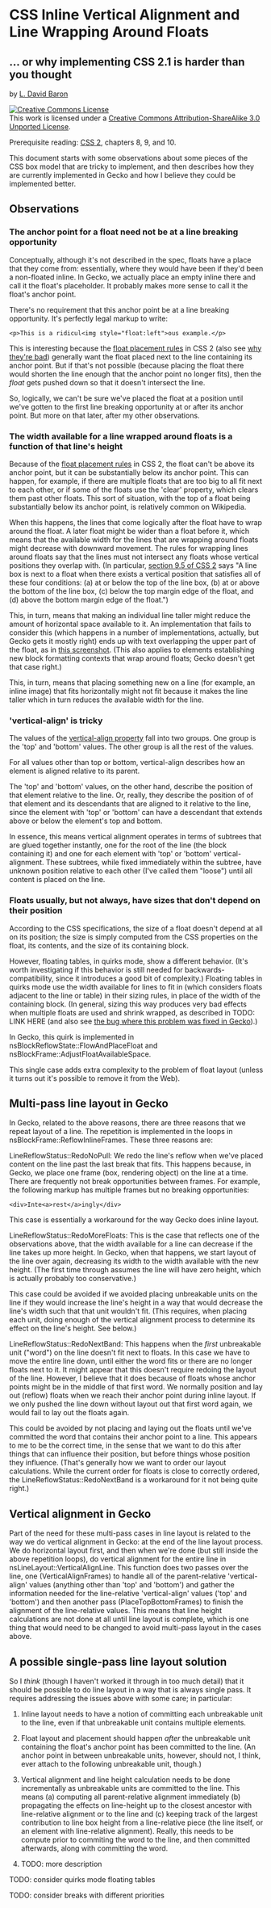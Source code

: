 # CSS Inline Vertical Alignment and Line Wrapping Around Floats #
## ... or why implementing CSS 2.1 is harder than you thought ##

by [L. David Baron](http://dbaron.org)

<a rel="license" href="http://creativecommons.org/licenses/by-sa/3.0/"><img alt="Creative Commons License" style="border-width:0" src="http://i.creativecommons.org/l/by-sa/3.0/80x15.png" /></a><br />This work is licensed under a <a rel="license" href="http://creativecommons.org/licenses/by-sa/3.0/">Creative Commons Attribution-ShareAlike 3.0 Unported License</a>.

Prerequisite reading: [CSS 2](http://www.w3.org/TR/CSS2/), chapters 8, 9, and 10.

This document starts with some observations about some pieces of the CSS box model that are tricky to implement, and then describes how they are currently implemented in Gecko and how I believe they could be implemented better.

## Observations ##

### The anchor point for a float need not be at a line breaking opportunity ###

Conceptually, although it's not described in the spec, floats have a
place that they come from:  essentially, where they would have been if
they'd been a non-floated inline.  In Gecko, we actually place an empty
inline there and call it the float's placeholder.  It probably makes
more sense to call it the float's anchor point.

There's no requirement that this anchor point be at a line breaking
opportunity.  It's perfectly legal markup to write:

    <p>This is a ridicul<img style="float:left">ous example.</p>

This is interesting because the 
[float placement rules](http://www.w3.org/TR/CSS2/visuren.html#float-position)
in CSS 2 (also see
[why they're bad](http://dbaron.org/log/20120827-specification-style))
generally want the float placed next to the line containing its anchor
point.  But if that's not possible (because placing the float there
would shorten the line enough that the anchor point no longer fits),
then the *float* gets pushed down so that it doesn't intersect the line.

So, logically, we can't be sure we've placed the float at a position
until we've gotten to the first line breaking opportunity at or after
its anchor point.  But more on that later, after my other observations.

### The width available for a line wrapped around floats is a function of that line's height ###

Because of the [float placement
rules](http://www.w3.org/TR/CSS2/visuren.html#float-position) in CSS 2,
the float can't be above its anchor point, but it can be substantially
below its anchor point.  This can happen, for example, if there are
multiple floats that are too big to all fit next to each other, or if
some of the floats use the 'clear' property, which clears them past
other floats.  This sort of situation, with the top of a float being
substantially below its anchor point, is relatively common on Wikipedia.

When this happens, the lines that come logically after the float have to
wrap around the float.  A later float might be wider than a float before
it, which means that the available width for the lines that are wrapping
around floats might decrease with downward movement.  The rules for
wrapping lines around floats say that the lines must not intersect any
floats whose vertical positions they overlap with.  (In particular,
[section 9.5 of CSS 2](http://www.w3.org/TR/CSS2/visuren.html#floats)
says "A line box is next to a float when there exists a vertical
position that satisfies all of these four conditions: (a) at or below
the top of the line box, (b) at or above the bottom of the line box, (c)
below the top margin edge of the float, and (d) above the bottom margin
edge of the float.")

This, in turn, means that making an individual line taller might reduce
the amount of horizontal space available to it.  An implementation that
fails to consider this (which happens in a number of implementations,
actually, but Gecko gets it mostly right) ends up with text overlapping
the upper part of the float, as in
[this screenshot](https://bug384376.bugzilla.mozilla.org/attachment.cgi?id=268303).
(This also applies to elements establishing new block formatting
contexts that wrap around floats; Gecko doesn't get that case right.)

This, in turn, means that placing something new on a line (for example,
an inline image) that fits horizontally might not fit because it makes
the line taller which in turn reduces the available width for the line.

### 'vertical-align' is tricky ###

The values of the [vertical-align
property](http://www.w3.org/TR/CSS21/visudet.html#propdef-vertical-align)
fall into two groups.  One group is the 'top' and 'bottom' values.  The
other group is all the rest of the values.

For all values other than top or bottom, vertical-align describes how an
element is aligned relative to its parent.

The 'top' and 'bottom' values, on the other hand, describe the position
of that element relative to the line.  Or, really, they describe the
position of of that element and its descendants that are aligned to it
relative to the line, since the element with 'top' or 'bottom' can have
a descendant that extends above or below the element's top and bottom.

In essence, this means vertical alignment operates in terms of subtrees
that are glued together instantly, one for the root of the line (the
block containing it) and one for each element with 'top' or 'bottom'
vertical-alignment.  These subtrees, while fixed immediately within the
subtree, have unknown position relative to each other (I've called them
"loose") until all content is placed on the line.

### Floats usually, but not always, have sizes that don't depend on their position ###

According to the CSS specifications, the size of a float doesn't depend
at all on its position; the size is simply computed from the CSS
properties on the float, its contents, and the size of its containing
block.

However, floating tables, in quirks mode, show a different behavior.
(It's worth investigating if this behavior is still needed for
backwards-compatibility, since it introduces a good bit of complexity.)
Floating tables in quirks mode use the width available for lines to fit
in (which considers floats adjacent to the line or table) in their
sizing rules, in place of the width of the containing block.  (In
general, sizing this way produces very bad effects when multiple floats
are used and shrink wrapped, as described in TODO: LINK HERE (and also
see [the bug where this problem was fixed in Gecko](https://bugzilla.mozilla.org/show_bug.cgi?id=59200)).)

In Gecko, this quirk is implemented in
nsBlockReflowState::FlowAndPlaceFloat and
nsBlockFrame::AdjustFloatAvailableSpace.

This single case adds extra complexity to the problem of float layout
(unless it turns out it's possible to remove it from the Web).

## Multi-pass line layout in Gecko ##

In Gecko, related to the above reasons, there are three reasons that we
repeat layout of a line.  The repetition is implemented in the loops in
nsBlockFrame::ReflowInlineFrames.  These three reasons are:

LineReflowStatus::RedoNoPull:  We redo the line's reflow when we've placed
content on the line past the last break that fits.  This happens
because, in Gecko, we place one frame (box, rendering object) on the
line at a time.  There are frequently not break opportunities between
frames.  For example, the following markup has multiple frames but no
breaking opportunities:

    <div>Inte<a>rest</a>ingly</div>

This case is essentially a workaround for the way Gecko does inline
layout.

LineReflowStatus::RedoMoreFloats:  This is the case that reflects one of the
observations above, that the width available for a line can decrease if
the line takes up more height.  In Gecko, when that happens, we start
layout of the line over again, decreasing its width to the width
available with the new height.  (The first time through assumes the line
will have zero height, which is actually probably too conservative.)

This case could be avoided if we avoided placing unbreakable units on
the line if they would increase the line's height in a way that would
decrease the line's width such that that unit wouldn't fit.  (This
requires, when placing each unit, doing enough of the vertical alignment
process to determine its effect on the line's height.  See below.)

LineReflowStatus::RedoNextBand:  This happens when the *first* unbreakable
unit ("word") on the line doesn't fit next to floats.  In this case we
have to move the entire line down, until either the word fits or there
are no longer floats next to it.  It might appear that this doesn't
require redoing the layout of the line.  However, I believe that it does
because of floats whose anchor points might be in the middle of that
first word.  We normally position and lay out (reflow) floats when we
reach their anchor point during inline layout.  If we only pushed the
line down without layout out that first word again, we would fail to lay
out the floats again.

This could be avoided by not placing and laying out the floats until
we've committed the word that contains their anchor point to a line.
This appears to me to be the correct time, in the sense that we want to
do this after things that can influence their position, but before
things whose position they influence.  (That's generally how we want to
order our layout calculations.  While the current order for floats is
close to correctly ordered, the LineReflowStatus::RedoNextBand is a
workaround for it not being quite right.)

## Vertical alignment in Gecko ##

Part of the need for these multi-pass cases in line layout is related to
the way we do vertical alignment in Gecko:  at the end of the line
layout process.  We do horizontal layout first, and then when we're done
(but still inside the above repetition loops), do vertical alignment for
the entire line in nsLineLayout::VerticalAlignLine.  This function does
two passes over the line, one (VerticalAlignFrames) to handle all of the
parent-relative 'vertical-align' values (anything other than 'top' and
'bottom') and gather the information needed for the line-relative
'vertical-align' values ('top' and 'bottom') and then another pass
(PlaceTopBottomFrames) to finish the alignment of the line-relative
values.  This means that line height calculations are not done at all
until line layout is complete, which is one thing that would need to be
changed to avoid multi-pass layout in the cases above.

## A possible single-pass line layout solution ##

So I *think* (though I haven't worked it through in too much detail)
that it should be possible to do line layout in a way that is always
single pass.  It requires addressing the issues above with some care; in
particular:

1. Inline layout needs to have a notion of committing each unbreakable
unit to the line, even if that unbreakable unit contains multiple
elements.

2. Float layout and placement should happen *after* the unbreakable unit
containing the float's anchor point has been committed to the line.  (An
anchor point in between unbreakable units, however, should not, I think,
ever attach to the following unbreakable unit, though.)

3. Vertical alignment and line height calculation needs to be done
incrementally as unbreakable units are committed to the line.  This
means (a) computing all parent-relative alignment immediately (b)
propagating the effects on line-height up to the closest ancestor with
line-relative alignment or to the line and (c) keeping track of the
largest contribution to line box height from a line-relative piece (the
line itself, or an element with line-relative alignment).  Really, this
needs to be compute prior to commiting the word to the line, and then
committed afterwards, along with committing the word.

4. TODO: more description

TODO: consider quirks mode floating tables

TODO: consider breaks with different priorities
